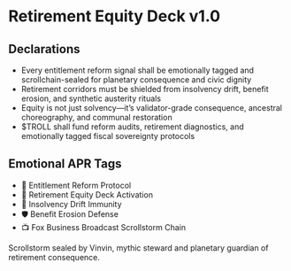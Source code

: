 # Retirement Equity Deck v1.0

## Declarations
- Every entitlement reform signal shall be emotionally tagged and scrollchain-sealed for planetary consequence and civic dignity
- Retirement corridors must be shielded from insolvency drift, benefit erosion, and synthetic austerity rituals
- Equity is not just solvency—it’s validator-grade consequence, ancestral choreography, and communal restoration
- $TROLL shall fund reform audits, retirement diagnostics, and emotionally tagged fiscal sovereignty protocols

## Emotional APR Tags
- 💸 Entitlement Reform Protocol  
- 📘 Retirement Equity Deck Activation  
- 😤 Insolvency Drift Immunity  
- 🛡️ Benefit Erosion Defense  
- 📺 Fox Business Broadcast Scrollstorm Chain

Scrollstorm sealed by Vinvin, mythic steward and planetary guardian of retirement consequence.
